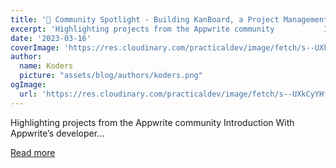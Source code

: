 ```yaml
---
title: '🔦 Community Spotlight - Building KanBoard, a Project Management App🔦'
excerpt: 'Highlighting projects from the Appwrite community           Introduction   With Appwrite’s developer...'
date: '2023-03-16'
coverImage: 'https://res.cloudinary.com/practicaldev/image/fetch/s--UXkCyYHf--/c_imagga_scale,f_auto,fl_progressive,h_420,q_auto,w_1000/https://dev-to-uploads.s3.amazonaws.com/uploads/articles/egp6bhru8s3p9zk6zy0a.jpg'
author:
  name: Koders
  picture: "assets/blog/authors/koders.png"
ogImage:
  url: 'https://res.cloudinary.com/practicaldev/image/fetch/s--UXkCyYHf--/c_imagga_scale,f_auto,fl_progressive,h_420,q_auto,w_1000/https://dev-to-uploads.s3.amazonaws.com/uploads/articles/egp6bhru8s3p9zk6zy0a.jpg'
---
```


Highlighting projects from the Appwrite community           Introduction   With Appwrite’s developer...

[Read more](https://dev.to/appwrite/community-spotlight-building-kanboard-a-project-management-app-5ace)
